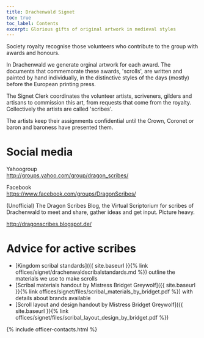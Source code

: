 ```yaml
---
title: Drachenwald Signet
toc: true
toc_label: Contents
excerpt: Glorious gifts of original artwork in medieval styles
---
```


Society royalty recognise those volunteers who contribute to the group with awards and honours. 

In Drachenwald we generate orginal artwork for each award. The documents that commemorate these awards, 'scrolls', are written and painted by hand individually, in the distinctive styles of the days (mostly) before the European printing press. 

The Signet Clerk coordinates the volunteer artists, scriveners, gilders and artisans to commission this art, from requests that come from the royalty. Collectively the artists are called 'scribes'.

The artists keep their assignments confidential until the Crown, Coronet or baron and baroness have presented them. 

# Social media

Yahoogroup  
http://groups.yahoo.com/group/dragon_scribes/

Facebook  
https://www.facebook.com/groups/DragonScribes/

(Unofficial) The Dragon Scribes Blog, the Virtual Scriptorium for scribes of Drachenwald to meet and share, gather ideas and get input. Picture heavy.

http://dragonscribes.blogspot.de/

# Advice for active scribes

* [Kingdom scribal standards]({{ site.baseurl }}{% link offices/signet/drachenwaldscribalstandards.md %}) outline the materials we use to make scrolls
* [Scribal materials handout by Mistress Bridget Greywolf]({{ site.baseurl }}{% link offices/signet/files/scribal_materials_by_bridget.pdf %}) with details about brands available
* [Scroll layout and design handout by Mistress Bridget Greywolf]({{ site.baseurl }}{% link offices/signet/files/scribal_layout_design_by_bridget.pdf %})


{% include officer-contacts.html %}